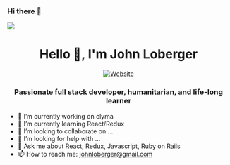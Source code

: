 ### Hi there 👋

<img align="center" src="https://github-readme-7ma7x.vercel.app/api?username=johnloberger&hide_title=true&hide=stars&show_icons=true&title_color=fff&icon_color=79ff97&text_color=9f9f9f&bg_color=151515" />

<h1 align="center">Hello 👋, I'm John Loberger
   </h1>
   <p align="center">
      <a href="https://jloberger.com">
         <img align="center" src="https://img.shields.io/badge/JLOBERGER.COM-UP-brightgreen?style=for-the-badge" alt="Website" style="max-width:100%;">
      </a>
   </p>

<h3 align="center">Passionate full stack developer, humanitarian, and life-long learner</h3>

- 🔭 I’m currently working on clyma
- 🌱 I’m currently learning React/Redux
- 👯 I’m looking to collaborate on ...
- 🤔 I’m looking for help with ...
- 💬 Ask me about React, Redux, Javascript, Ruby on Rails
- 📫 How to reach me: johnloberger@gmail.com


